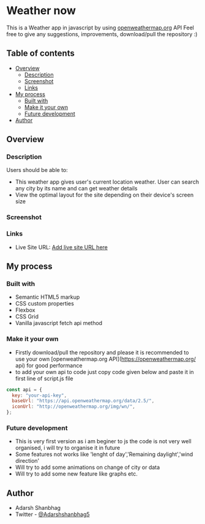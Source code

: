 # Weather now

This is a Weather app in javascript by using [openweathermap.org](https://openweathermap.org/api) API
Feel free to give any suggestions, improvements, download/pull the repository :)

## Table of contents

- [Overview](#overview)
  - [Description](#Description)
  - [Screenshot](#screenshot)
  - [Links](#links)
- [My process](#my-process)
  - [Built with](#built-with)
  - [Make it your own](#Make-it-your-own)
  - [Future development](#Future-development)
- [Author](#author)

## Overview

### Description

Users should be able to:

- This weather app gives user's current location weather. User can search any city by its name and can get weather details
- View the optimal layout for the site depending on their device's screen size

### Screenshot

<!-- ![](./screenshot.jpg) -->

### Links

- Live Site URL: [Add live site URL here](https://your-live-site-url.com)

## My process

### Built with

- Semantic HTML5 markup
- CSS custom properties
- Flexbox
- CSS Grid
- Vanilla javascript fetch api method

### Make it your own

- Firstly download/pull the repository and please it is recommended to use your own [openweathermap.org API](https://openweathermap.org/ api) for good performance
- to add your own api to code just copy code given below and paste it in first line of script.js file

```js
const api = {
  key: "your-api-key",
  baseUrl: "https://api.openweathermap.org/data/2.5/",
  iconUrl: "http://openweathermap.org/img/wn/",
};
```

### Future development

- This is very first version as i am beginer to js the code is not very well organised, i will try to organise it in future
- Some features not works like 'lenght of day','Remaining daylight','wind direction'
- Will try to add some animations on change of city or data
- Will try to add some new feature like graphs etc.

## Author

- Adarsh Shanbhag
- Twitter - [@Adarshshanbhag5](https://www.twitter.com/Adarshshanbhag5)

